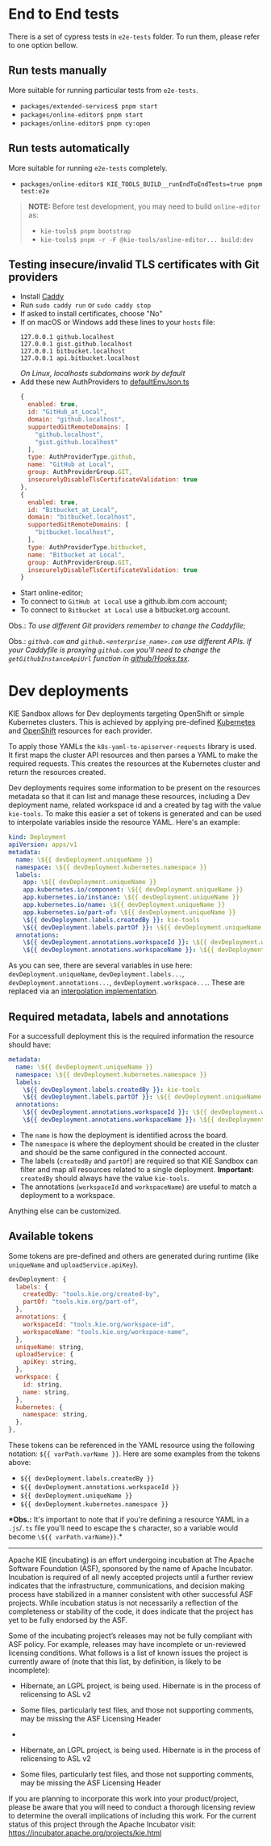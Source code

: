 <!--
   Licensed to the Apache Software Foundation (ASF) under one
   or more contributor license agreements.  See the NOTICE file
   distributed with this work for additional information
   regarding copyright ownership.  The ASF licenses this file
   to you under the Apache License, Version 2.0 (the
   "License"); you may not use this file except in compliance
   with the License.  You may obtain a copy of the License at
     http://www.apache.org/licenses/LICENSE-2.0
   Unless required by applicable law or agreed to in writing,
   software distributed under the License is distributed on an
   "AS IS" BASIS, WITHOUT WARRANTIES OR CONDITIONS OF ANY
   KIND, either express or implied.  See the License for the
   specific language governing permissions and limitations
   under the License.
-->

# End to End tests

There is a set of cypress tests in `e2e-tests` folder. To run them, please refer to one option bellow.

## Run tests manually

More suitable for running particular tests from `e2e-tests`.

- `packages/extended-services$ pnpm start`
- `packages/online-editor$ pnpm start`
- `packages/online-editor$ pnpm cy:open`

## Run tests automatically

More suitable for running `e2e-tests` completely.

- `packages/online-editor$ KIE_TOOLS_BUILD__runEndToEndTests=true pnpm test:e2e`

> **NOTE:**
> Before test development, you may need to build `online-editor` as:
>
> - `kie-tools$ pnpm bootstrap`
> - `kie-tools$ pnpm -r -F @kie-tools/online-editor... build:dev`

## Testing insecure/invalid TLS certificates with Git providers

- Install [Caddy](https://caddyserver.com/docs/install)
- Run `sudo caddy run` or `sudo caddy stop`
- If asked to install certificates, choose "No"
- If on macOS or Windows add these lines to your `hosts` file:
  ```
  127.0.0.1 github.localhost
  127.0.0.1 gist.github.localhost
  127.0.0.1 bitbucket.localhost
  127.0.0.1 api.bitbucket.localhost
  ```
  _On Linux, localhosts subdomains work by default_
- Add these new AuthProviders to [defaultEnvJson.ts](build/defaultEnvJson.ts)
  ```js
  {
    enabled: true,
    id: "GitHub_at_Local",
    domain: "github.localhost",
    supportedGitRemoteDomains: [
      "github.localhost",
      "gist.github.localhost"
    ],
    type: AuthProviderType.github,
    name: "GitHub at Local",
    group: AuthProviderGroup.GIT,
    insecurelyDisableTlsCertificateValidation: true
  },
  {
    enabled: true,
    id: "Bitbucket_at_Local",
    domain: "bitbucket.localhost",
    supportedGitRemoteDomains: [
      "bitbucket.localhost",
    ],
    type: AuthProviderType.bitbucket,
    name: "Bitbucket at Local",
    group: AuthProviderGroup.GIT,
    insecurelyDisableTlsCertificateValidation: true
  }
  ```
- Start online-editor;
- To connect to `GitHub at Local` use a github.ibm.com account;
- To connect to `Bitbucket at Local` use a bitbucket.org account.

Obs.: _To use different Git providers remember to change the Caddyfile_;

Obs.: _`github.com` and `github.<enterprise_name>.com` use different APIs. If your Caddyfile is proxying `github.com` you'll need to change the `getGithubInstanceApiUrl` function in [github/Hooks.tsx](src/github/Hooks.tsx)_.

# Dev deployments

KIE Sandbox allows for Dev deployments targeting OpenShift or simple Kubernetes clusters. This is achieved by applying pre-defined [Kubernetes](src/devDeployments/services/resources/kubernetes/index.ts) and [OpenShift](src/devDeployments/services/resources/openshift/index.ts) resources for each provider.

To apply those YAMLs the `k8s-yaml-to-apiserver-requests` library is used. It first maps the cluster API resources and then parses a YAML to make the required requests. This creates the resources at the Kubernetes cluster and return the resources created.

Dev deployments requires some information to be present on the resources metadata so that it can list and manage these resources, including a Dev deployment name, related workspace id and a created by tag with the value `kie-tools`. To make this easier a set of tokens is generated and can be used to interpolate variables inside the resource YAML. Here's an example:

```yaml
kind: Deployment
apiVersion: apps/v1
metadata:
  name: \${{ devDeployment.uniqueName }}
  namespace: \${{ devDeployment.kubernetes.namespace }}
  labels:
    app: \${{ devDeployment.uniqueName }}
    app.kubernetes.io/component: \${{ devDeployment.uniqueName }}
    app.kubernetes.io/instance: \${{ devDeployment.uniqueName }}
    app.kubernetes.io/name: \${{ devDeployment.uniqueName }}
    app.kubernetes.io/part-of: \${{ devDeployment.uniqueName }}
    \${{ devDeployment.labels.createdBy }}: kie-tools
    \${{ devDeployment.labels.partOf }}: \${{ devDeployment.uniqueName }}
  annotations:
    \${{ devDeployment.annotations.workspaceId }}: \${{ devDeployment.workspace.id }}
    \${{ devDeployment.annotations.workspaceName }}: \${{ devDeployment.workspace.name }}
```

As you can see, there are several variables in use here: `devDeployment.uniqueName`, `devDeployment.labels...`, `devDeployment.annotations...`, `devDeployment.workspace...`. These are replaced via an [interpolation implementation](/packages/k8s-yaml-to-apiserver-requests/src/interpolateK8sResourceYamls.ts).

## Required metadata, labels and annotations

For a successfull deployment this is the required information the resource should have:

```yaml
metadata:
  name: \${{ devDeployment.uniqueName }}
  namespace: \${{ devDeployment.kubernetes.namespace }}
  labels:
    \${{ devDeployment.labels.createdBy }}: kie-tools
    \${{ devDeployment.labels.partOf }}: \${{ devDeployment.uniqueName }}
  annotations:
    \${{ devDeployment.annotations.workspaceId }}: \${{ devDeployment.workspace.id }}
    \${{ devDeployment.annotations.workspaceName }}: \${{ devDeployment.workspace.name }}
```

- The `name` is how the deployment is identified across the board.
- The `namespace` is where the deployment should be created in the cluster and should be the same configured in the connected account.
- The labels (`createdBy` and `partOf`) are required so that KIE Sandbox can filter and map all resources related to a single deployment. **Important:** `createdBy` should always have the value `kie-tools`.
- The annotations (`workspaceId` and `workspaceName`) are useful to match a deployment to a workspace.

Anything else can be customized.

## Available tokens

Some tokens are pre-defined and others are generated during runtime (like `uniqueName` and `uploadService.apiKey`).

```js
devDeployment: {
  labels: {
    createdBy: "tools.kie.org/created-by",
    partOf: "tools.kie.org/part-of",
  },
  annotations: {
    workspaceId: "tools.kie.org/workspace-id",
    workspaceName: "tools.kie.org/workspace-name",
  },
  uniqueName: string,
  uploadService: {
    apiKey: string,
  },
  workspace: {
    id: string,
    name: string,
  },
  kubernetes: {
    namespace: string,
  },
},
```

These tokens can be referenced in the YAML resource using the following notation: `${{ varPath.varName }}`. Here are some examples from the tokens above:

- `${{ devDeployment.labels.createdBy }}`
- `${{ devDeployment.annotations.workspaceId }}`
- `${{ devDeployment.uniqueName }}`
- `${{ devDeployment.kubernetes.namespace }}`

**\*Obs.:** It's important to note that if you're defining a resource YAML in a `.js`/`.ts` file you'll need to escape the `$` character, so a variable would become `\${{ varPath.varName}}`.\*

---

Apache KIE (incubating) is an effort undergoing incubation at The Apache Software
Foundation (ASF), sponsored by the name of Apache Incubator. Incubation is
required of all newly accepted projects until a further review indicates that
the infrastructure, communications, and decision making process have stabilized
in a manner consistent with other successful ASF projects. While incubation
status is not necessarily a reflection of the completeness or stability of the
code, it does indicate that the project has yet to be fully endorsed by the ASF.

Some of the incubating project’s releases may not be fully compliant with ASF
policy. For example, releases may have incomplete or un-reviewed licensing
conditions. What follows is a list of known issues the project is currently
aware of (note that this list, by definition, is likely to be incomplete):

- Hibernate, an LGPL project, is being used. Hibernate is in the process of relicensing to ASL v2
- Some files, particularly test files, and those not supporting comments, may be missing the ASF Licensing Header
-

- Hibernate, an LGPL project, is being used. Hibernate is in the process of
  relicensing to ASL v2
- Some files, particularly test files, and those not supporting comments, may
  be missing the ASF Licensing Header

If you are planning to incorporate this work into your product/project, please
be aware that you will need to conduct a thorough licensing review to determine
the overall implications of including this work. For the current status of this
project through the Apache Incubator visit:
https://incubator.apache.org/projects/kie.html
